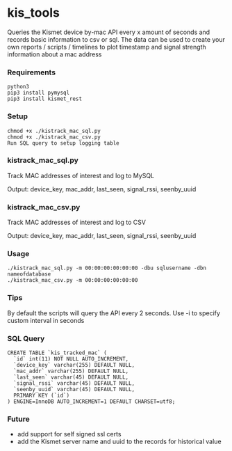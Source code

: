 # kis_tools
Queries the Kismet device by-mac API every x amount of seconds and records basic information to csv or sql.
The data can be used to create your own reports / scripts / timelines to plot timestamp and signal strength information about a mac address

### Requirements
	python3
	pip3 install pymysql
	pip3 install kismet_rest

### Setup
	chmod +x ./kistrack_mac_sql.py
	chmod +x ./kistrack_mac_csv.py
	Run SQL query to setup logging table

### kistrack_mac_sql.py
Track MAC addresses of interest and log to MySQL

Output: device_key, mac_addr, last_seen, signal_rssi, seenby_uuid

### kistrack_mac_csv.py
Track MAC addresses of interest and log to CSV

Output: device_key, mac_addr, last_seen, signal_rssi, seenby_uuid

### Usage
	./kistrack_mac_sql.py -m 00:00:00:00:00:00 -dbu sqlusername -dbn nameofdatabase
	./kistrack_mac_csv.py -m 00:00:00:00:00:00

### Tips
By default the scripts will query the API every 2 seconds. Use -i to specify custom interval in seconds

### SQL Query
	CREATE TABLE `kis_tracked_mac` (
	  `id` int(11) NOT NULL AUTO_INCREMENT,
	  `device_key` varchar(255) DEFAULT NULL,
	  `mac_addr` varchar(255) DEFAULT NULL,
	  `last_seen` varchar(45) DEFAULT NULL,
	  `signal_rssi` varchar(45) DEFAULT NULL,
	  `seenby_uuid` varchar(45) DEFAULT NULL,
	  PRIMARY KEY (`id`)
	) ENGINE=InnoDB AUTO_INCREMENT=1 DEFAULT CHARSET=utf8;

### Future
- add support for self signed ssl certs
- add the Kismet server name and uuid to the records for historical value
